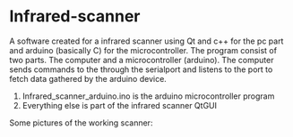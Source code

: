# Infrared-scanner
A software created for a infrared scanner using Qt and c++ for the pc part and arduino (basically C) for the microcontroller. 
The program consist of two parts. The computer and a microcontroller (arduino).
The computer sends commands to the through the serialport and listens to the port to fetch data gathered by the arduino device.

1. Infrared_scanner_arduino.ino is the arduino microcontroller program
2. Everything else is part of the infrared scanner QtGUI


Some pictures of the working scanner:


